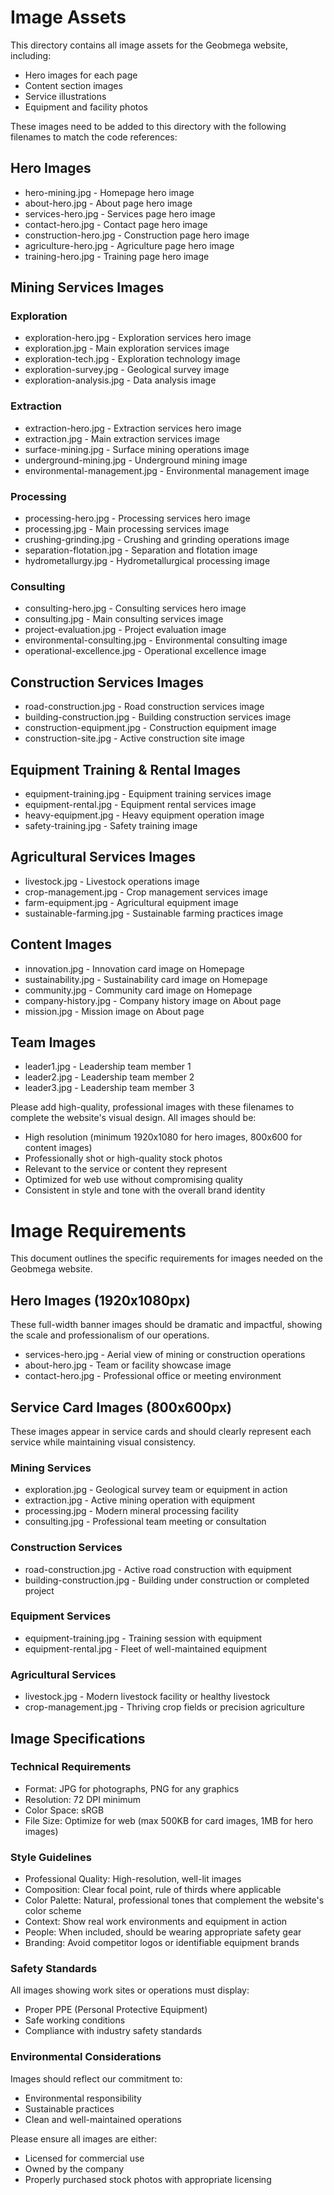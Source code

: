# Image Assets

This directory contains all image assets for the Geobmega website, including:

- Hero images for each page
- Content section images
- Service illustrations
- Equipment and facility photos

These images need to be added to this directory with the following filenames to match the code references:

## Hero Images
- hero-mining.jpg - Homepage hero image
- about-hero.jpg - About page hero image
- services-hero.jpg - Services page hero image
- contact-hero.jpg - Contact page hero image
- construction-hero.jpg - Construction page hero image
- agriculture-hero.jpg - Agriculture page hero image
- training-hero.jpg - Training page hero image

## Mining Services Images
### Exploration
- exploration-hero.jpg - Exploration services hero image
- exploration.jpg - Main exploration services image
- exploration-tech.jpg - Exploration technology image
- exploration-survey.jpg - Geological survey image
- exploration-analysis.jpg - Data analysis image

### Extraction
- extraction-hero.jpg - Extraction services hero image
- extraction.jpg - Main extraction services image
- surface-mining.jpg - Surface mining operations image
- underground-mining.jpg - Underground mining image
- environmental-management.jpg - Environmental management image

### Processing
- processing-hero.jpg - Processing services hero image
- processing.jpg - Main processing services image
- crushing-grinding.jpg - Crushing and grinding operations image
- separation-flotation.jpg - Separation and flotation image
- hydrometallurgy.jpg - Hydrometallurgical processing image

### Consulting
- consulting-hero.jpg - Consulting services hero image
- consulting.jpg - Main consulting services image
- project-evaluation.jpg - Project evaluation image
- environmental-consulting.jpg - Environmental consulting image
- operational-excellence.jpg - Operational excellence image

## Construction Services Images
- road-construction.jpg - Road construction services image
- building-construction.jpg - Building construction services image
- construction-equipment.jpg - Construction equipment image
- construction-site.jpg - Active construction site image

## Equipment Training & Rental Images
- equipment-training.jpg - Equipment training services image
- equipment-rental.jpg - Equipment rental services image
- heavy-equipment.jpg - Heavy equipment operation image
- safety-training.jpg - Safety training image

## Agricultural Services Images
- livestock.jpg - Livestock operations image
- crop-management.jpg - Crop management services image
- farm-equipment.jpg - Agricultural equipment image
- sustainable-farming.jpg - Sustainable farming practices image

## Content Images
- innovation.jpg - Innovation card image on Homepage
- sustainability.jpg - Sustainability card image on Homepage
- community.jpg - Community card image on Homepage
- company-history.jpg - Company history image on About page
- mission.jpg - Mission image on About page

## Team Images
- leader1.jpg - Leadership team member 1
- leader2.jpg - Leadership team member 2
- leader3.jpg - Leadership team member 3

Please add high-quality, professional images with these filenames to complete the website's visual design. All images should be:

- High resolution (minimum 1920x1080 for hero images, 800x600 for content images)
- Professionally shot or high-quality stock photos
- Relevant to the service or content they represent
- Optimized for web use without compromising quality
- Consistent in style and tone with the overall brand identity

# Image Requirements

This document outlines the specific requirements for images needed on the Geobmega website.

## Hero Images (1920x1080px)
These full-width banner images should be dramatic and impactful, showing the scale and professionalism of our operations.

- services-hero.jpg - Aerial view of mining or construction operations
- about-hero.jpg - Team or facility showcase image
- contact-hero.jpg - Professional office or meeting environment

## Service Card Images (800x600px)
These images appear in service cards and should clearly represent each service while maintaining visual consistency.

### Mining Services
- exploration.jpg - Geological survey team or equipment in action
- extraction.jpg - Active mining operation with equipment
- processing.jpg - Modern mineral processing facility
- consulting.jpg - Professional team meeting or consultation

### Construction Services
- road-construction.jpg - Active road construction with equipment
- building-construction.jpg - Building under construction or completed project

### Equipment Services
- equipment-training.jpg - Training session with equipment
- equipment-rental.jpg - Fleet of well-maintained equipment

### Agricultural Services
- livestock.jpg - Modern livestock facility or healthy livestock
- crop-management.jpg - Thriving crop fields or precision agriculture

## Image Specifications

### Technical Requirements
- Format: JPG for photographs, PNG for any graphics
- Resolution: 72 DPI minimum
- Color Space: sRGB
- File Size: Optimize for web (max 500KB for card images, 1MB for hero images)

### Style Guidelines
- Professional Quality: High-resolution, well-lit images
- Composition: Clear focal point, rule of thirds where applicable
- Color Palette: Natural, professional tones that complement the website's color scheme
- Context: Show real work environments and equipment in action
- People: When included, should be wearing appropriate safety gear
- Branding: Avoid competitor logos or identifiable equipment brands

### Safety Standards
All images showing work sites or operations must display:
- Proper PPE (Personal Protective Equipment)
- Safe working conditions
- Compliance with industry safety standards

### Environmental Considerations
Images should reflect our commitment to:
- Environmental responsibility
- Sustainable practices
- Clean and well-maintained operations

Please ensure all images are either:
- Licensed for commercial use
- Owned by the company
- Properly purchased stock photos with appropriate licensing